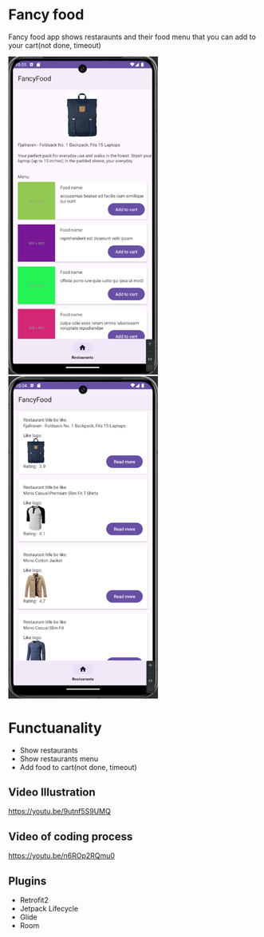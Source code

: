 # Fancy food
Fancy food app shows restaraunts and their food menu that you can add to your cart(not done, timeout)

<img src="https://github.com/adilism48/FancyFood/blob/main/img/ffm.png" width="300"><img src="https://github.com/adilism48/FancyFood/blob/main/img/ffr.png" width="300">

# Functuanality
- Show restaurants
- Show restaurants menu
- Add food to cart(not done, timeout)

## Video Illustration
https://youtu.be/9utnf5S9UMQ

## Video of coding process
https://youtu.be/n6ROp2RQmu0

## Plugins
- Retrofit2
- Jetpack Lifecycle
- Glide
- Room
